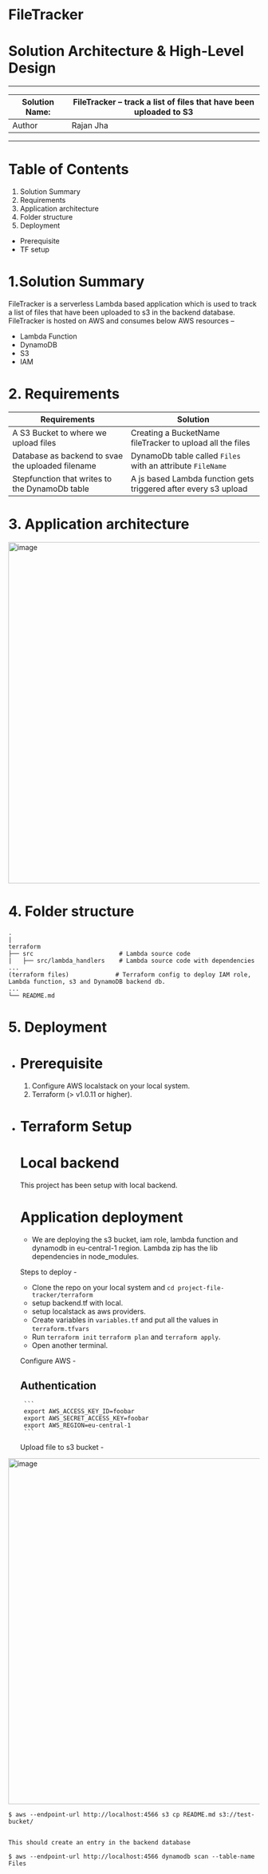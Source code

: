 # FileTracker
# Solution Architecture & High-Level Design

--------------------------------------------------------------------------------------------
|Solution Name:     | FileTracker – track a list of files that have been uploaded to S3     | 
|-------------------|-----------------------------------------------------------------------|
|Author             | Rajan Jha                                                             |
---------------------------------------------------------------------------------------------

# Table of Contents 

1.	Solution Summary
2.	Requirements
3.	Application architecture
4.	Folder structure
5.	Deployment
   *	Prerequisite
   *	TF setup

# 1.Solution Summary

FileTracker is a serverless Lambda based application which is used to track a list of files that have been uploaded to s3 in the backend database.
FileTracker is hosted on AWS and consumes below AWS resources – 

*	Lambda Function
*	DynamoDB
*	S3
*	IAM

# 2. Requirements

|             Requirements	                                |                          Solution                                 |
------------------------------------------------------------|--------------------------------------------------------------------
|A S3 Bucket to where we upload files                       | Creating a BucketName fileTracker to upload all the files         | 
|Database as backend to svae the uploaded filename          | DynamoDb table called `Files` with an attribute `FileName`        |
|Stepfunction that writes to the DynamoDb table             | A js based Lambda function gets triggered after every s3 upload   |

# 3. Application architecture
<img width="684" alt="image" src="https://user-images.githubusercontent.com/82893856/204120036-0556d4ee-934f-4d25-9068-73d04b3e5f61.png">

# 4. Folder structure

```
.
|
terraform
├── src                        # Lambda source code
|   ├── src/lambda_handlers    # Lambda source code with dependencies
...
(terraform files)             # Terraform config to deploy IAM role, Lambda function, s3 and DynamoDB backend db. 
...             
└── README.md

```

# 5. Deployment

* # Prerequisite 

    1. Configure AWS localstack on your local system.
    2. Terraform (> v1.0.11 or higher). 

 * # Terraform Setup

    # Local backend 

    This project has been setup with local backend. 

    # Application deployment

    * We are deploying the s3 bucket, iam role, lambda function and dynamodb in eu-central-1 region.
      Lambda zip has the lib dependencies in node_modules. 

    Steps to deploy - 
      * Clone the repo on your local system and ```cd project-file-tracker/terraform```
      * setup backend.tf with local.
      * setup localstack as aws providers. 
      * Create variables in ```variables.tf``` and put all the values in ```terraform.tfvars```
      * Run ```terraform init``` ```terraform plan``` and ```terraform apply```. 
      * Open another terminal.

      Configure AWS  - 

      ## Authentication
		```
		export AWS_ACCESS_KEY_ID=foobar
		export AWS_SECRET_ACCESS_KEY=foobar
		export AWS_REGION=eu-central-1
    	```

      Upload file to s3 bucket - 
<img width="693" alt="image" src="https://user-images.githubusercontent.com/82893856/204120914-19ee7253-3a35-4a30-83e7-234689d0eaef.png">

       
	$ aws --endpoint-url http://localhost:4566 s3 cp README.md s3://test-bucket/
		

	This should create an entry in the backend database
		
	$ aws --endpoint-url http://localhost:4566 dynamodb scan --table-name Files
		

      




